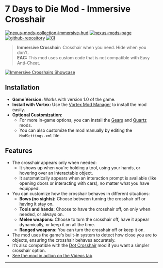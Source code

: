 [//]: # (DO NOT EDIT: This file has been autogenerated, any changes will be overwritten)
# 7 Days to Die Mod - Immersive Crosshair

[![nexus-mods-collection-immersive-hud](https://img.shields.io/badge/Nexus%20Mods%20Collection-Immersive%20HUD%20-orange?style=flat-square&logo=spinrilla)](https://next.nexusmods.com/7daystodie/collections/epfqzi) [![nexus-mods-page](https://img.shields.io/badge/Nexus%20Mod-Immersive%20Crosshair%20-orange?style=flat-square&logo=spinrilla)](https://www.nexusmods.com/7daystodie/mods/5601) [![github-repository](https://img.shields.io/badge/GitHub-Repository-green?style=flat-square&logo=github)](https://github.com/rdok/7daystodie_mod_immersive_crosshair) [![CI](https://img.shields.io/github/actions/workflow/status/rdok/7dtd_immersive_crosshair/ci.yml?branch=main&label=CI&logo=github&logoColor=white&style=flat-square)](https://github.com/rdok/7dtd_immersive_crosshair/actions/workflows/ci.yml)

> **Immersive Crosshair:** Crosshair when you need. Hide when you don't.  
> **EAC:** This mod uses custom code that is not compatible with Easy Anti-Cheat.

[![Immersive Crosshairs Showcase](https://github.com/rdok/7daystodie_mod_immersive_crosshair/blob/main/documentation/showcase.gif?raw=true)](https://www.nexusmods.com/7daystodie/mods/5601)

## Installation

- **Game Version:** Works with version 1.0 of the game.
- **Install with Vortex:** Use the [Vortex Mod Manager](https://www.nexusmods.com/about/vortex/) to install the mod easily.
- **Optional Customization:**
  - For more in-game options, you can install the [Gears](https://www.nexusmods.com/7daystodie/mods/4017) and [Quartz](https://www.nexusmods.com/7daystodie/mods/2409/) mods.
  - You can also customize the mod manually by editing the `ModSettings.xml` file.



## Features
- The crosshair appears only when needed:
  - It shows up when you're holding a tool, using your hands, or hovering over an interactable object.
  - It automatically appears when an interaction prompt is available (like opening doors or interacting with cars), no matter what you have equipped.
- You can customize how the crosshair behaves in different situations:
  - **Bows (no sights):** Choose between turning the crosshair off or having it stay on.
  - **Tools and hands:** Choose to have the crosshair off, on only when needed, or always on.
  - **Melee weapons:** Choose to turn the crosshair off, have it appear dynamically, or keep it on all the time.
  - **Ranged weapons:** You can turn the crosshair off or keep it on.
- The mod uses the game's built-in system to detect how close you are to objects, ensuring the crosshair behaves accurately.
- It’s also compatible with the [Dot Crosshair](https://www.nexusmods.com/7daystodie/mods/5640) mod if you want a simpler crosshair option.
- [See the mod in action on the Videos tab](https://www.nexusmods.com/7daystodie/mods/5601?tab=videos#lg=2&slide=0).


***

[//]: # (DO NOT EDIT: This file has been autogenerated, any changes will be overwritten)
